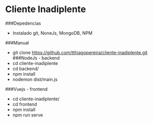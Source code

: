 # Cliente Inadiplente

###Depedencias 
- Instalado git, NoneJs, MongoDB, NPM

###Manual
- git clone https://github.com/tthiagopereira/cliente-inadiplente.git
###NodeJs - backend
- cd cliente-inadiplente
-  cd backend/
- npm install
- nodemon dist/main.js

###Vuejs - frontend
- cd cliente-inadiplente/
- cd frontend
- npm install
- npm run serve
